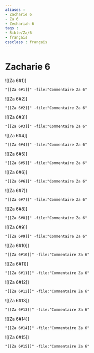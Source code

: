 ```yaml
---
aliases : 
- Zacharie 6
- Za 6
- Zechariah 6
tags : 
- Bible/Za/6
- français
cssclass : français
---
```


# Zacharie 6

![[Za 6#1]]

```query
"[[Za 6#1]]" -file:"Commentaire Za 6"
```

![[Za 6#2]]

```query
"[[Za 6#2]]" -file:"Commentaire Za 6"
```

![[Za 6#3]]

```query
"[[Za 6#3]]" -file:"Commentaire Za 6"
```

![[Za 6#4]]

```query
"[[Za 6#4]]" -file:"Commentaire Za 6"
```

![[Za 6#5]]

```query
"[[Za 6#5]]" -file:"Commentaire Za 6"
```

![[Za 6#6]]

```query
"[[Za 6#6]]" -file:"Commentaire Za 6"
```

![[Za 6#7]]

```query
"[[Za 6#7]]" -file:"Commentaire Za 6"
```

![[Za 6#8]]

```query
"[[Za 6#8]]" -file:"Commentaire Za 6"
```

![[Za 6#9]]

```query
"[[Za 6#9]]" -file:"Commentaire Za 6"
```

![[Za 6#10]]

```query
"[[Za 6#10]]" -file:"Commentaire Za 6"
```

![[Za 6#11]]

```query
"[[Za 6#11]]" -file:"Commentaire Za 6"
```

![[Za 6#12]]

```query
"[[Za 6#12]]" -file:"Commentaire Za 6"
```

![[Za 6#13]]

```query
"[[Za 6#13]]" -file:"Commentaire Za 6"
```

![[Za 6#14]]

```query
"[[Za 6#14]]" -file:"Commentaire Za 6"
```

![[Za 6#15]]

```query
"[[Za 6#15]]" -file:"Commentaire Za 6"
```

